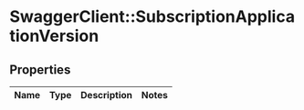 # SwaggerClient::SubscriptionApplicationVersion

## Properties
Name | Type | Description | Notes
------------ | ------------- | ------------- | -------------


